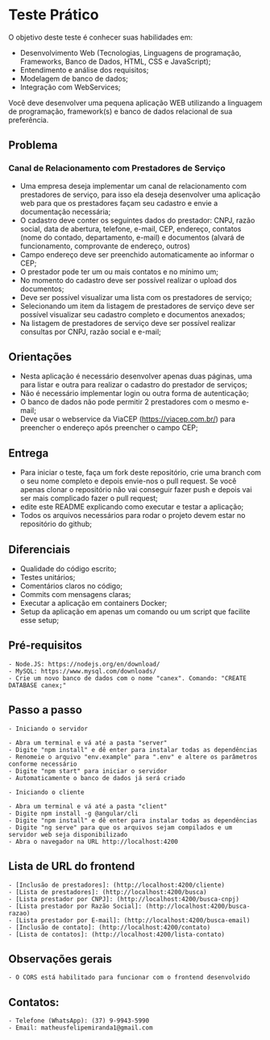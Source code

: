 # Teste Prático

O objetivo deste teste é conhecer suas habilidades em:

* Desenvolvimento Web (Tecnologias, Linguagens de programação, Frameworks, Banco de Dados, HTML, CSS e JavaScript);
* Entendimento e análise dos requisitos;
* Modelagem de banco de dados;
* Integração com WebServices;

Você deve desenvolver uma pequena aplicação WEB utilizando a linguagem de programação, framework(s) e banco de dados relacional de sua preferência.

## Problema

### Canal de Relacionamento com Prestadores de Serviço

* Uma empresa deseja implementar um canal de relacionamento com prestadores de serviço, para isso ela deseja desenvolver uma aplicação web para que os prestadores façam seu cadastro e envie a documentação necessária;
* O cadastro deve conter os seguintes dados do prestador: CNPJ, razão social, data de abertura, telefone, e-mail, CEP, endereço, contatos (nome do contado, departamento, e-mail) e documentos (alvará de funcionamento, comprovante de endereço, outros)
* Campo endereço deve ser preenchido automaticamente ao informar o CEP;
* O prestador pode ter um ou mais contatos e no mínimo um;
* No momento do cadastro deve ser possível realizar o upload dos documentos;
* Deve ser possível visualizar uma lista com os prestadores de serviço;
* Selecionando um item da listagem de prestadores de serviço deve ser possível visualizar seu cadastro completo e documentos anexados;
* Na listagem de prestadores de serviço deve ser possível realizar consultas por CNPJ, razão social e e-mail;

## Orientações

* Nesta aplicação é necessário desenvolver apenas duas páginas, uma para listar e outra para realizar o cadastro do prestador de serviços;
* Não é necessário implementar login ou outra forma de autenticação;
* O banco de dados não pode permitir 2 prestadores com o mesmo e-mail;
* Deve usar o webservice da ViaCEP (https://viacep.com.br/) para preencher o endereço após preencher o campo CEP;

## Entrega

* Para iniciar o teste, faça um fork deste repositório, crie uma branch com o seu nome completo e depois envie-nos o pull request. Se você apenas clonar o repositório não vai conseguir fazer push e depois vai ser mais complicado fazer o pull request;
* edite este README explicando como executar e testar a aplicação;
* Todos os arquivos necessários para rodar o projeto devem estar no repositório do github;


## Diferenciais

* Qualidade do código escrito;
* Testes unitários;
* Comentários claros no código;
* Commits com mensagens claras;
* Executar a aplicação em containers Docker;
* Setup da aplicação em apenas um comando ou um script que facilite esse setup;

## Pré-requisitos

	- Node.JS: https://nodejs.org/en/download/
	- MySQL: https://www.mysql.com/downloads/
	- Crie um novo banco de dados com o nome "canex". Comando: "CREATE DATABASE canex;"

## Passo a passo

    - Iniciando o servidor

	- Abra um terminal e vá até a pasta "server"
	- Digite "npm install" e dê enter para instalar todas as dependências
	- Renomeie o arquivo "env.example" para ".env" e altere os parâmetros conforme necessário
	- Digite "npm start" para iniciar o servidor
    - Automaticamente o banco de dados já será criado

    - Iniciando o cliente

    - Abra um terminal e vá até a pasta "client"
    - Digite npm install -g @angular/cli
    - Digite "npm install" e dê enter para instalar todas as dependências
    - Digite "ng serve" para que os arquivos sejam compilados e um servidor web seja disponibilizado
    - Abra o navegador na URL http://localhost:4200

## Lista de URL do frontend

    - [Inclusão de prestadores]: (http://localhost:4200/cliente)
    - [Lista de prestadores]: (http://localhost:4200/busca)
    - [Lista prestador por CNPJ]: (http://localhost:4200/busca-cnpj)
    - [Lista prestador por Razão Social]: (http://localhost:4200/busca-razao)
    - [Lista prestador por E-mail]: (http://localhost:4200/busca-email)
    - [Inclusão de contato]: (http://localhost:4200/contato)
    - [Lista de contatos]: (http://localhost:4200/lista-contato)

## Observações gerais
	- O CORS está habilitado para funcionar com o frontend desenvolvido
## Contatos:

	- Telefone (WhatsApp): (37) 9-9943-5990
	- Email: matheusfelipemiranda1@gmail.com